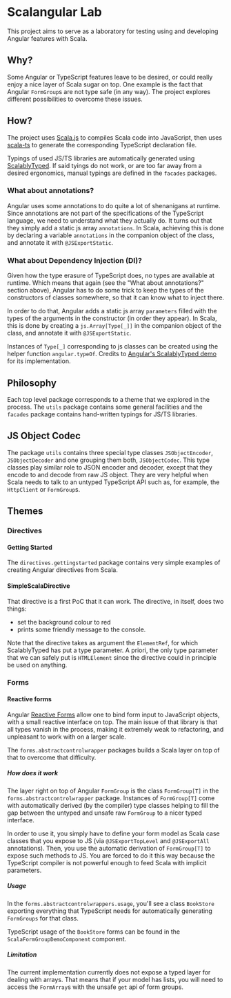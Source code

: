 # Scalangular Lab

This project aims to serve as a laboratory for testing using and developing Angular features with Scala.

## Why?

Some Angular or TypeScript features leave to be desired, or could really enjoy a nice layer of Scala sugar on top. One example is the fact that Angular `FormGroup`s are not type safe (in any way). The project explores different possibilities to overcome these issues.

## How?

The project uses [Scala.js](https://www.scala-js.org/) to compiles Scala code into JavaScript, then uses [scala-ts](https://github.com/swachter/scala-ts) to generate the corresponding TypeScript declaration file.

Typings of used JS/TS libraries are automatically generated using [ScalablyTyped](https://scalablytyped.org/docs/readme.html). If said tyings do not work, or are too far away from a desired ergonomics, manual typings are defined in the `facades` packages.

### What about annotations?

Angular uses some annotations to do quite a lot of shenanigans at runtime. Since annotations are not part of the specifications of the TypeScript language, we need to understand what they actually do. It turns out that they simply add a static js array `annotations`. In Scala, achieving this is done by declaring a variable `annotations` in the companion object of the class, and annotate it with `@JSExportStatic`.

### What about Dependency Injection (DI)?

Given how the type erasure of TypeScript does, no types are available at runtime. Which means that again (see the "What about annotations?" section above), Angular has to do some trick to keep the types of the constructors of classes somewhere, so that it can know what to inject there.

In order to do that, Angular adds a static js array `parameters` filled with the types of the arguments in the constructor (in order they appear). In Scala, this is done by creating a `js.Array[Type[_]]` in the companion object of the class, and annotate it with `@JSExportStatic`.

Instances of `Type[_]` corresponding to js classes can be created using the helper function `angular.typeOf`. Credits to [Angular's ScalablyTyped demo](https://github.com/ScalablyTyped/Demos/blob/master/angular/src/main/scala/demo/package.scala) for its implementation.

## Philosophy

Each top level package corresponds to a theme that we explored in the process. The `utils` package contains some general facilities and the `facades` package contains hand-written typings for JS/TS libraries.

## JS Object Codec

The package `utils` contains three special type classes `JSObjectEncoder`, `JSObjectDecoder` and one grouping them both, `JSObjectCodec`. This type classes play similar role to JSON encoder and decoder, except that they encode to and decode from raw JS object. They are very helpful when Scala needs to talk to an untyped TypeScript API such as, for example, the `HttpClient` or `FormGroup`s.

## Themes

### Directives

#### Getting Started

The `directives.gettingstarted` package contains very simple examples of creating Angular directives from Scala.

#### SimpleScalaDirective

That directive is a first PoC that it can work. The directive, in itself, does two things:

- set the background colour to red
- prints some friendly message to the console.

Note that the directive takes as argument the `ElementRef`, for which ScalablyTyped has put a type parameter. A priori, the only type parameter that we can safely put is `HTMLElement` since the directive could in principle be used on anything.

### Forms

#### Reactive forms

Angular [Reactive Forms](https://angular.io/guide/reactive-forms) allow one to bind form input to JavaScript objects, with a small reactive interface on top. The main issue of that library is that all types vanish in the process, making it extremely weak to refactoring, and unpleasant to work with on a larger scale.

The `forms.abstractcontrolwrapper` packages builds a Scala layer on top of that to overcome that difficulty.

##### How does it work

The layer right on top of Angular `FormGroup` is the class `FormGroup[T]` in the `forms.abstractcontrolwrapper` package. Instances of `FormGroup[T]` come with automatically derived (by the compiler) type classes helping to fill the gap between the untyped and unsafe raw `FormGroup` to a nicer typed interface.

In order to use it, you simply have to define your form model as Scala case classes that you expose to JS (via `@JSExportTopLevel` and `@JSExportAll` annotations). Then, you use the automatic derivation of `FormGroup[T]` to expose such methods to JS. You are forced to do it this way because the TypeScript compiler is not powerful enough to feed Scala with implicit parameters.

##### Usage

In the `forms.abstractcontrolwrappers.usage`, you'll see a class `BookStore` exporting everything that TypeScript needs for automatically generating `FormGroups` for that class.

TypeScript usage of the `BookStore` forms can be found in the `ScalaFormGroupDemoComponent` component.

##### Limitation

The current implementation currently does not expose a typed layer for dealing with arrays. That means that if your model has lists, you will need to access the `FormArray`s with the unsafe `get` api of form groups.
